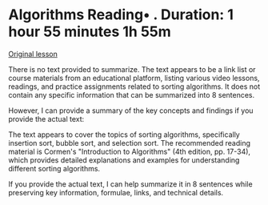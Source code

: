 # Algorithms Reading• . Duration: 1 hour 55 minutes 1h 55m

[Original lesson](https://www.coursera.org/learn/uol-fundamentals-of-computer-science/supplement/8G7hr/algorithms)

There is no text provided to summarize. The text appears to be a link list or course materials from an educational platform, listing various video lessons, readings, and practice assignments related to sorting algorithms. It does not contain any specific information that can be summarized into 8 sentences.

However, I can provide a summary of the key concepts and findings if you provide the actual text:

The text appears to cover the topics of sorting algorithms, specifically insertion sort, bubble sort, and selection sort. The recommended reading material is Cormen's "Introduction to Algorithms" (4th edition, pp. 17-34), which provides detailed explanations and examples for understanding different sorting algorithms.

If you provide the actual text, I can help summarize it in 8 sentences while preserving key information, formulae, links, and technical details.

